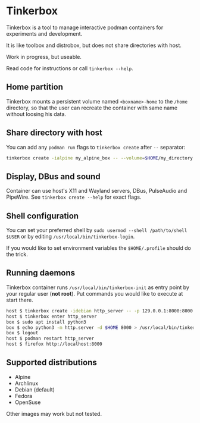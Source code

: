 # Tinkerbox

Tinkerbox is a tool to manage interactive podman containers for experiments and development.

It is like toolbox and distrobox, but does not share directories with host.

Work in progress, but useable.

Read code for instructions or call `tinkerbox --help`.


## Home partition

Tinkerbox mounts a persistent volume named `<boxname>-home` to the `/home` directory,
so that the user can recreate the container with same name without loosing his data.


## Share directory with host

You can add any `podman run` flags to `tinkerbox create` after `--` separator:
```bash
tinkerbox create -ialpine my_alpine_box -- --volume=$HOME/my_directory:$HOME/my_directory:rw
```


## Display, DBus and sound

Container can use host's X11 and Wayland servers, DBus, PulseAudio and PipeWire.
See `tinkerbox create --help` for exact flags.


## Shell configuration

You can set your preferred shell by `sudo usermod --shell /path/to/shell $USER` or by editing `/usr/local/bin/tinkerbox-login`.

If you would like to set environment variables the `$HOME/.profile` should do the trick.

## Running daemons

Tinkerbox container runs `/usr/local/bin/tinkerbox-init` as entry point by your regular user (**not root**).
Put commands you would like to execute at start there.

```bash
host $ tinkerbox create -idebian http_server -- -p 129.0.0.1:8000:8000
host $ tinkerbox enter http_server
box $ sudo apt install python3
box $ echo python3 -m http.server -d $HOME 8000 > /usr/local/bin/tinkerbox-init
box $ logout
host $ podman restart http_server
host $ firefox http://localhost:8000
```


## Supported distributions

 * Alpine
 * Archlinux
 * Debian (default)
 * Fedora
 * OpenSuse
        
Other images may work but not tested.

